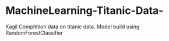 # MachineLearning-Titanic-Data-
Kagil Compitition data on titanic data. Model build using RandomForestClassifier
